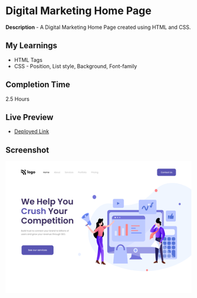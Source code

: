 # Digital Marketing Home Page
**Description** - A Digital Marketing Home Page created using HTML and CSS.

## My Learnings
- HTML Tags 
- CSS - Position, List style, Background, Font-family

## Completion Time
2.5 Hours

## Live Preview
- [Deployed Link](https://timely-pika-81cfdf.netlify.app/)

## Screenshot
![Thumbnail](./4.png)